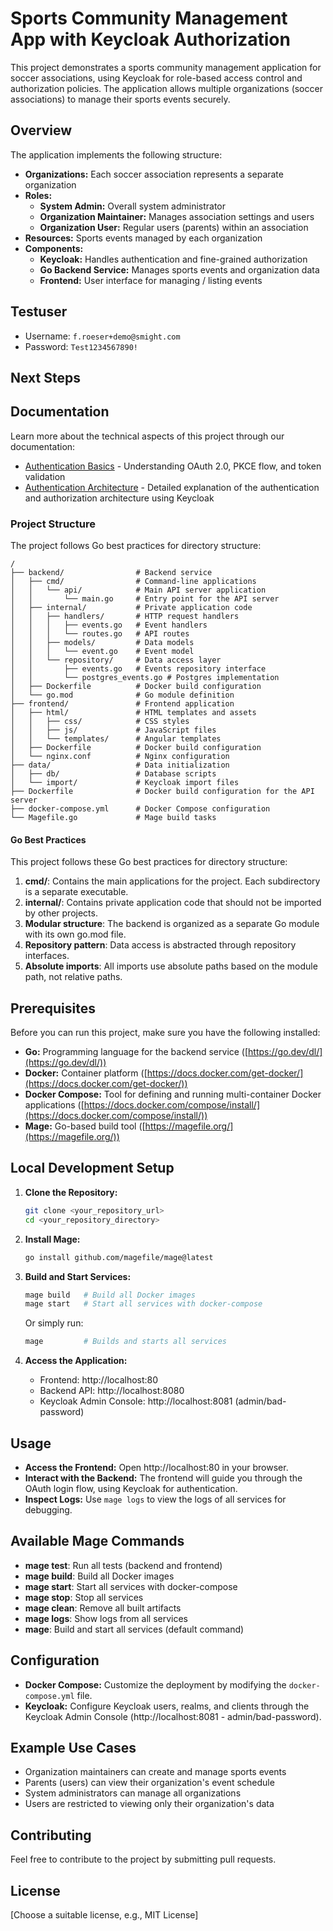 # Sports Community Management App with Keycloak Authorization

This project demonstrates a sports community management application for soccer associations, using Keycloak for role-based access control
and authorization policies. The application allows multiple organizations (soccer associations) to manage their sports events
securely.

## Overview

The application implements the following structure:

* **Organizations:** Each soccer association represents a separate organization
* **Roles:**
    * **System Admin:** Overall system administrator
    * **Organization Maintainer:** Manages association settings and users
    * **Organization User:** Regular users (parents) within an association
* **Resources:** Sports events managed by each organization
* **Components:**
    * **Keycloak:** Handles authentication and fine-grained authorization
    * **Go Backend Service:** Manages sports events and organization data
    * **Frontend:** User interface for managing / listing events

## Testuser

* Username: `f.roeser+demo@smight.com`
* Password: `Test1234567890!`

## Next Steps



## Documentation

Learn more about the technical aspects of this project through our documentation:

* [Authentication Basics](docs/01-authentication-basics.md) - Understanding OAuth 2.0, PKCE flow, and token validation
* [Authentication Architecture](docs/02-service-setup.md) - Detailed explanation of the authentication and authorization architecture using Keycloak

### Project Structure

The project follows Go best practices for directory structure:

```
/
├── backend/                # Backend service
│   ├── cmd/                # Command-line applications
│   │   └── api/            # Main API server application
│   │       └── main.go     # Entry point for the API server
│   ├── internal/           # Private application code
│   │   ├── handlers/       # HTTP request handlers
│   │   │   ├── events.go   # Event handlers
│   │   │   └── routes.go   # API routes
│   │   ├── models/         # Data models
│   │   │   └── event.go    # Event model
│   │   └── repository/     # Data access layer
│   │       ├── events.go   # Events repository interface
│   │       └── postgres_events.go # Postgres implementation
│   ├── Dockerfile          # Docker build configuration
│   └── go.mod              # Go module definition
├── frontend/               # Frontend application
│   ├── html/               # HTML templates and assets
│   │   ├── css/            # CSS styles
│   │   ├── js/             # JavaScript files
│   │   └── templates/      # Angular templates
│   ├── Dockerfile          # Docker build configuration
│   └── nginx.conf          # Nginx configuration
├── data/                   # Data initialization
│   ├── db/                 # Database scripts
│   └── import/             # Keycloak import files
├── Dockerfile              # Docker build configuration for the API server
├── docker-compose.yml      # Docker Compose configuration
└── Magefile.go             # Mage build tasks
```

#### Go Best Practices

This project follows these Go best practices for directory structure:

1. **cmd/**: Contains the main applications for the project. Each subdirectory is a separate executable.
2. **internal/**: Contains private application code that should not be imported by other projects.
3. **Modular structure**: The backend is organized as a separate Go module with its own go.mod file.
4. **Repository pattern**: Data access is abstracted through repository interfaces.
5. **Absolute imports**: All imports use absolute paths based on the module path, not relative paths.

## Prerequisites

Before you can run this project, make sure you have the following installed:

*   **Go:** Programming language for the backend service ([https://go.dev/dl/](https://go.dev/dl/))
*   **Docker:** Container platform ([https://docs.docker.com/get-docker/](https://docs.docker.com/get-docker/))
*   **Docker Compose:** Tool for defining and running multi-container Docker applications ([https://docs.docker.com/compose/install/](https://docs.docker.com/compose/install/))
*   **Mage:** Go-based build tool ([https://magefile.org/](https://magefile.org/))

## Local Development Setup

1.  **Clone the Repository:**
    ```bash
    git clone <your_repository_url>
    cd <your_repository_directory>
    ```

2.  **Install Mage:**
    ```bash
    go install github.com/magefile/mage@latest
    ```

3.  **Build and Start Services:**
    ```bash
    mage build   # Build all Docker images
    mage start   # Start all services with docker-compose
    ```

    Or simply run:
    ```bash
    mage         # Builds and starts all services
    ```

4.  **Access the Application:**
    * Frontend: http://localhost:80
    * Backend API: http://localhost:8080
    * Keycloak Admin Console: http://localhost:8081 (admin/bad-password)

## Usage

*   **Access the Frontend:**  Open http://localhost:80 in your browser.
*   **Interact with the Backend:**  The frontend will guide you through the OAuth login flow, using Keycloak for authentication.
*   **Inspect Logs:**  Use `mage logs` to view the logs of all services for debugging.

## Available Mage Commands

*   **mage test**: Run all tests (backend and frontend)
*   **mage build**: Build all Docker images
*   **mage start**: Start all services with docker-compose
*   **mage stop**: Stop all services
*   **mage clean**: Remove all built artifacts
*   **mage logs**: Show logs from all services
*   **mage**: Build and start all services (default command)

## Configuration

*   **Docker Compose:**  Customize the deployment by modifying the `docker-compose.yml` file.
*   **Keycloak:**  Configure Keycloak users, realms, and clients through the Keycloak Admin Console (http://localhost:8081 - admin/bad-password).

## Example Use Cases

* Organization maintainers can create and manage sports events
* Parents (users) can view their organization's event schedule
* System administrators can manage all organizations
* Users are restricted to viewing only their organization's data

## Contributing

Feel free to contribute to the project by submitting pull requests.

## License

[Choose a suitable license, e.g., MIT License]
